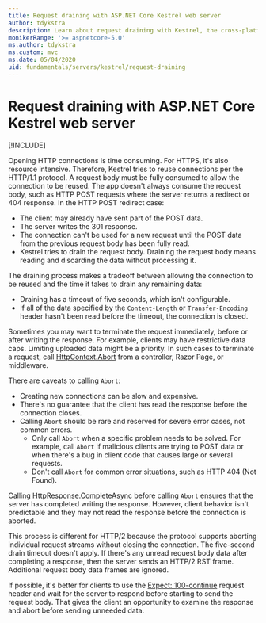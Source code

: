 ```yaml
---
title: Request draining with ASP.NET Core Kestrel web server
author: tdykstra
description: Learn about request draining with Kestrel, the cross-platform web server for ASP.NET Core.
monikerRange: '>= aspnetcore-5.0'
ms.author: tdykstra
ms.custom: mvc
ms.date: 05/04/2020
uid: fundamentals/servers/kestrel/request-draining
---
```


# Request draining with ASP.NET Core Kestrel web server

[!INCLUDE[](~/includes/not-latest-version.md)]

Opening HTTP connections is time consuming. For HTTPS, it's also resource intensive. Therefore, Kestrel tries to reuse connections per the HTTP/1.1 protocol. A request body must be fully consumed to allow the connection to be reused. The app doesn't always consume the request body, such as HTTP POST requests where the server returns a redirect or 404 response. In the HTTP POST redirect case:

* The client may already have sent part of the POST data.
* The server writes the 301 response.
* The connection can't be used for a new request until the POST data from the previous request body has been fully read.
* Kestrel tries to drain the request body. Draining the request body means reading and discarding the data without processing it.

The draining process makes a tradeoff between allowing the connection to be reused and the time it takes to drain any remaining data:

* Draining has a timeout of five seconds, which isn't configurable.
* If all of the data specified by the `Content-Length` or `Transfer-Encoding` header hasn't been read before the timeout, the connection is closed.

Sometimes you may want to terminate the request immediately, before or after writing the response. For example, clients may have restrictive data caps. Limiting uploaded data might be a priority. In such cases to terminate a request, call [HttpContext.Abort](xref:Microsoft.AspNetCore.Http.HttpContext.Abort%2A) from a controller, Razor Page, or middleware.

There are caveats to calling `Abort`:

* Creating new connections can be slow and expensive.
* There's no guarantee that the client has read the response before the connection closes.
* Calling `Abort` should be rare and reserved for severe error cases, not common errors.
  * Only call `Abort` when a specific problem needs to be solved. For example, call `Abort` if malicious clients are trying to POST data or when there's a bug in client code that causes large or several requests.
  * Don't call `Abort` for common error situations, such as HTTP 404 (Not Found).

Calling [HttpResponse.CompleteAsync](xref:Microsoft.AspNetCore.Http.HttpResponse.CompleteAsync%2A) before calling `Abort` ensures that the server has completed writing the response. However, client behavior isn't predictable and they may not read the response before the connection is aborted.

This process is different for HTTP/2 because the protocol supports aborting individual request streams without closing the connection. The five-second drain timeout doesn't apply. If there's any unread request body data after completing a response, then the server sends an HTTP/2 RST frame. Additional request body data frames are ignored.

If possible, it's better for clients to use the [Expect: 100-continue](https://developer.mozilla.org/docs/Web/HTTP/Status/100) request header and wait for the server to respond before starting to send the request body. That gives the client an opportunity to examine the response and abort before sending unneeded data.
